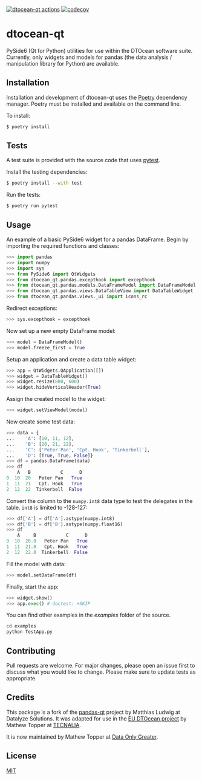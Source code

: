 [![dtocean-qt actions](https://github.com/DTOcean/dtocean/actions/workflows/dtocean-qt.yml/badge.svg?branch=next)](https://github.com/DTOcean/dtocean/actions/workflows/dtocean-qt.yml)
[![codecov](https://img.shields.io/codecov/c/gh/DTOcean/dtocean?token=Y3GR22fUJ8&flag=dtocean-qt)](https://app.codecov.io/gh/DTOcean/dtocean?flags%5B0%5D=dtocean-qt)

# dtocean-qt

PySide6 (Qt for Python) utilities for use within the DTOcean software suite.
Currently, only widgets and models for pandas (the data analysis / manipulation
library for Python) are available.

## Installation

Installation and development of dtocean-qt uses the
[Poetry](https://python-poetry.org/) dependency manager. Poetry must be
installed and available on the command line.

To install:

```sh
$ poetry install
```

## Tests

A test suite is provided with the source code that uses [pytest](https://docs.pytest.org).

Install the testing dependencies:

```sh
$ poetry install --with test
```

Run the tests:

```sh
$ poetry run pytest
```

## Usage

An example of a basic PySide6 widget for a pandas DataFrame. Begin by importing
the required functions and classes:

```python
>>> import pandas
>>> import numpy
>>> import sys
>>> from PySide6 import QtWidgets
>>> from dtocean_qt.pandas.excepthook import excepthook
>>> from dtocean_qt.pandas.models.DataFrameModel import DataFrameModel
>>> from dtocean_qt.pandas.views.DataTableView import DataTableWidget
>>> from dtocean_qt.pandas.views._ui import icons_rc

```

Redirect exceptions:

```python
>>> sys.excepthook = excepthook

```

Now set up a new empty DataFrame model:

```python
>>> model = DataFrameModel()
>>> model.freeze_first = True

```

Setup an application and create a data table widget:

```python
>>> app = QtWidgets.QApplication([])
>>> widget = DataTableWidget()
>>> widget.resize(800, 600)
>>> widget.hideVerticalHeader(True)

```

Assign the created model to the widget:

```python
>>> widget.setViewModel(model)

```

Now create some test data:

```python
>>> data = {
...    'A': [10, 11, 12], 
...    'B': [20, 21, 22], 
...    'C': ['Peter Pan', 'Cpt. Hook', 'Tinkerbell'],
...    'D': [True, True, False]}
>>> df = pandas.DataFrame(data)
>>> df
    A   B           C      D
0  10  20   Peter Pan   True
1  11  21   Cpt. Hook   True
2  12  22  Tinkerbell  False

```

Convert the column to the `numpy.int8` data type to test the delegates in the
table. `int8` is limited to -128-127:

```python
>>> df['A'] = df['A'].astype(numpy.int8)
>>> df['B'] = df['B'].astype(numpy.float16)
>>> df
    A     B           C      D
0  10  20.0   Peter Pan   True
1  11  21.0   Cpt. Hook   True
2  12  22.0  Tinkerbell  False

```

Fill the model with data:

```python
>>> model.setDataFrame(df)

```

Finally, start the app:

```python
>>> widget.show()
>>> app.exec() # doctest: +SKIP
```

You can find other examples in the *examples* folder of the source.

```sh
cd examples
python TestApp.py
```

## Contributing

Pull requests are welcome. For major changes, please open an issue first to
discuss what you would like to change. Please make sure to update tests as
appropriate.

## Credits

This package is a fork of the [pandas-qt](
https://github.com/datalyze-solutions/pandas-qt) project by Matthias Ludwig at
Datalyze Solutions. It was adapted for use in the [EU DTOcean project](
https://www.dtoceanplus.eu/About-DTOceanPlus/History) by Mathew Topper at
[TECNALIA](https://www.tecnalia.com).

It is now maintained by Mathew Topper at [Data Only Greater](
https://www.dataonlygreater.com/).

## License

[MIT](https://choosealicense.com/licenses/mit/)
